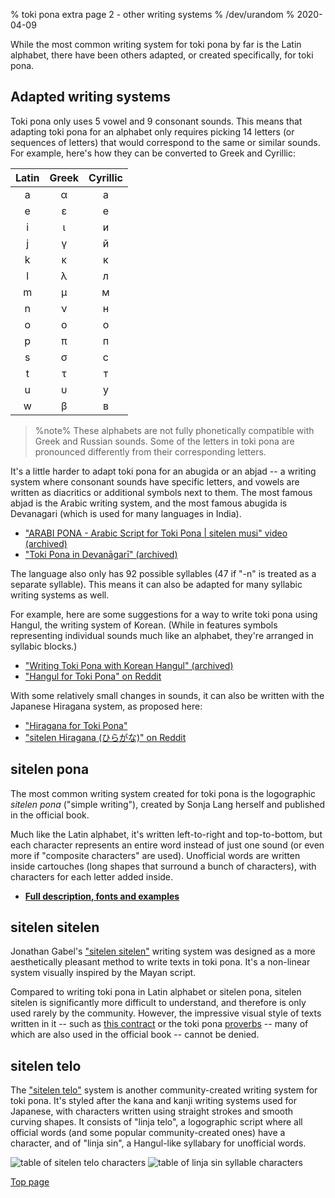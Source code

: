 % toki pona extra page 2 - other writing systems
% /dev/urandom
% 2020-04-09

While the most common writing system for toki pona by far is the Latin alphabet,
there have been others adapted, or created specifically, for toki pona.

## Adapted writing systems

Toki pona only uses 5 vowel and 9 consonant sounds. This means that adapting
toki pona for an alphabet only requires picking 14 letters (or sequences of
letters) that would correspond to the same or similar sounds. For example,
here's how they can be converted to Greek and Cyrillic:

| Latin | Greek | Cyrillic |
|:-----:|:-----:|:--------:|
| a | α | а |
| e | ε | е |
| i | ι | и |
| j | γ | й |
| k | κ | к |
| l | λ | л |
| m | μ | м |
| n | ν | н |
| o | ο | о |
| p | π | п |
| s | σ | с |
| t | τ | т |
| u | υ | у |
| w | β | в |

> %note%
> These alphabets are not fully phonetically compatible with Greek and Russian
> sounds. Some of the letters in toki pona are pronounced differently from their
> corresponding letters.

It's a little harder to adapt toki pona for an abugida or an abjad -- a writing
system where consonant sounds have specific letters, and vowels are written as
diacritics or additional symbols next to them. The most famous abjad is the
Arabic writing system, and the most famous abugida is Devanagari (which is used
for many languages in India).

* ["ARABI PONA - Arabic Script for Toki Pona | sitelen musi" video (archived)][arabic]
* ["Toki Pona in Devanāgarī" (archived)][devanagari]

[arabic]:https://web.archive.org/web/20200618130953/https://www.youtube.com/watch?v=Mh9Wypm6pXs
[devanagari]:https://web.archive.org/web/20060727115116/http://www.deadlybrain.org/projects/tokipona/deva_guja.php

The language also only has 92 possible syllables (47 if "-n" is treated as a
separate syllable). This means it can also be adapted for many syllabic writing
systems as well.

For example, here are some suggestions for a way to write toki pona using
Hangul, the writing system of Korean. (While in features symbols representing
individual sounds much like an alphabet, they're arranged in syllabic blocks.)

* ["Writing Toki Pona with Korean Hangul" (archived)][hangularch]
* ["Hangul for Toki Pona" on Reddit][hangulred]

[hangularch]:https://web.archive.org/web/20070313181500/http://www.tokipona.bravehost.com/korean.html
[hangulred]:https://www.reddit.com/r/tokipona/comments/8mx951/hangul_for_toki_pona/

With some relatively small changes in sounds, it can also be written with the
Japanese Hiragana system, as proposed here:

* ["Hiragana for Toki Pona"][hiragana1]
* ["sitelen Hiragana (ひらがな)" on Reddit][hiragana_red]

[hiragana1]:https://www.deviantart.com/derroflcopter/journal/Hiragana-for-Toki-Pona-339541633
[hiragana_red]:https://www.reddit.com/r/tokipona/comments/e7g91u/sitelen_hiragana_%E3%81%B2%E3%82%89%E3%81%8C%E3%81%AA/

## sitelen pona

The most common writing system created for toki pona is the logographic *sitelen
pona* ("simple writing"), created by Sonja Lang herself and published in the
official book.

Much like the Latin alphabet, it's written left-to-right and top-to-bottom, but
each character represents an entire word instead of just one sound (or even more
if "composite characters" are used). Unofficial words are written inside
cartouches (long shapes that surround a bunch of characters), with characters
for each letter added inside.

* **[Full description, fonts and examples](en/sitelen_pona)**

## sitelen sitelen

Jonathan Gabel's ["sitelen sitelen"](https://jonathangabel.com/toki-pona/)
writing system was designed as a more aesthetically pleasant method to write texts in
toki pona. It's a non-linear system visually inspired by the Mayan script.

Compared to writing toki pona in Latin alphabet or sitelen pona, sitelen sitelen
is significantly more difficult to understand, and therefore is only used rarely
by the community. However, the impressive visual style of texts written in it --
such as [this
contract](https://www.jonathangabel.com/archive/2012/artworks_lipu-lawa-pi-esun-kama.html)
or the toki pona
[proverbs](https://jonathangabel.com/toki-pona/dictionaries/gallery/) -- many of
which are also used in the official book -- cannot be denied.

## sitelen telo

The ["sitelen
telo"](https://twitter.com/aarontoponce/status/1316350094598459392?lang=en)
system is another community-created writing system for toki pona. It's styled
after the kana and kanji writing systems used for Japanese, with characters
written using straight strokes and smooth curving shapes. It consists of "linja
telo", a logographic script where all official words (and some popular
community-created ones) have a character, and of "linja sin", a Hangul-like
syllabary for unofficial words.

![table of sitelen telo characters](/sitelen_telo.gif)
![table of linja sin syllable characters](/sitelen_telo_2.gif)

[Top page](.)

